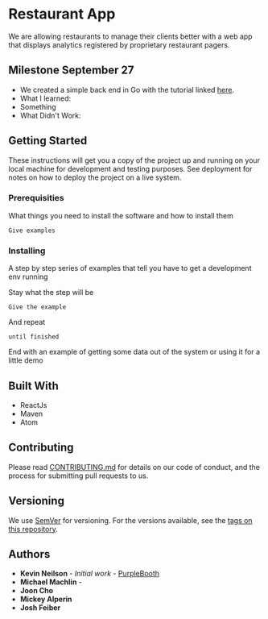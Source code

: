 # Restaurant App

We are allowing restaurants to manage their clients better with a web app that displays analytics registered by proprietary restaurant pagers.

## Milestone September 27
* We created a simple back end in Go with the tutorial linked [here](http://thenewstack.io/make-a-restful-json-api-go/).
* What I learned:
 * Something
* What Didn't Work:


## Getting Started

These instructions will get you a copy of the project up and running on your local machine for development and testing purposes. See deployment for notes on how to deploy the project on a live system.

### Prerequisities

What things you need to install the software and how to install them

```
Give examples
```

### Installing

A step by step series of examples that tell you have to get a development env running

Stay what the step will be

```
Give the example
```

And repeat

```
until finished
```

End with an example of getting some data out of the system or using it for a little demo

## Built With

* ReactJs
* Maven
* Atom

## Contributing

Please read [CONTRIBUTING.md](CONTRIBUTING.md) for details on our code of conduct, and the process for submitting pull requests to us.

## Versioning

We use [SemVer](http://semver.org/) for versioning. For the versions available, see the [tags on this repository](https://github.com/your/project/tags).

## Authors

* **Kevin Neilson** - *Initial work* - [PurpleBooth](https://github.com/PurpleBooth)
* **Michael Machlin** -
* **Joon Cho**
* **Mickey Alperin**
* **Josh Feiber**
